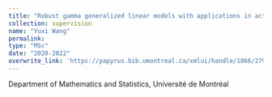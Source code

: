 ```yaml
---
title: "Robust gamma generalized linear models with applications in actuarial science"
collection: supervision
name: "Yuxi Wang"
permalink: 
type: "MSc"
date: "2020-2022"
overwrite_link: 'https://papyrus.bib.umontreal.ca/xmlui/handle/1866/27966'
---
```


Department of Mathematics and Statistics, Université de Montréal
